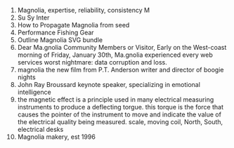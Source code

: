 1. Magnolia, expertise, reliability, consistency M
2. Su Sy Inter
3. How to Propagate Magnolia from seed
4. Performance Fishing Gear
5. Outline Magnolia SVG bundle
6. Dear Ma.gnolia Community Members or Visitor, Early on the West-coast morning of Friday, January 30th, Ma.gnolia experienced every web services worst nightmare: data corruption and loss. 
7. magnolia the new film from P.T. Anderson writer and director of boogie nights
8. John Ray Broussard keynote speaker, specializing in emotional intelligence
9. the magnetic effect is a principle used in many electrical measuring instruments to produce a deflecting torgue. this torque is the force that causes the pointer of the instrument to move and indicate the value of the electrical quality being measured. scale, moving coil, North, South, electrical desks
10. Magnolia makery, est 1996